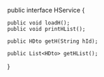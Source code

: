 public interface HService {

	public void loadH();
	public void printHList();

	public HDto getH(String hId);

	public List<HDto> getHList();

}